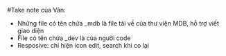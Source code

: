 #Take note của Vân:
- Những file có tên chứa _mdb là file tải về của thư viện MDB, hỗ trợ viết giao diện
- File có tên chứa _dev là của người code 
- Resposive: chỉ hiện icon edit, search khi co lại